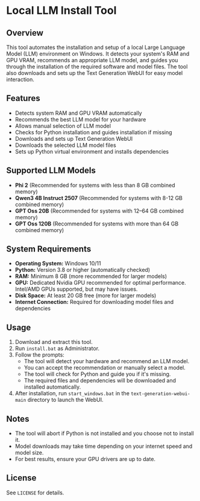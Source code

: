 # Local LLM Install Tool

## Overview
This tool automates the installation and setup of a local Large Language Model (LLM) environment on Windows. It detects your system's RAM and GPU VRAM, recommends an appropriate LLM model, and guides you through the installation of the required software and model files. The tool also downloads and sets up the Text Generation WebUI for easy model interaction.

## Features
- Detects system RAM and GPU VRAM automatically
- Recommends the best LLM model for your hardware
- Allows manual selection of LLM model
- Checks for Python installation and guides installation if missing
- Downloads and sets up Text Generation WebUI
- Downloads the selected LLM model files
- Sets up Python virtual environment and installs dependencies

## Supported LLM Models
- **Phi 2** (Recommended for systems with less than 8 GB combined memory)
- **Qwen3 4B Instruct 2507** (Recommended for systems with 8-12 GB combined memory)
- **GPT Oss 20B** (Recommended for systems with 12–64 GB combined memory)
- **GPT Oss 120B** (Recommended for systems with more than 64 GB combined memory)

## System Requirements
- **Operating System:** Windows 10/11
- **Python:** Version 3.8 or higher (automatically checked)
- **RAM:** Minimum 8 GB (more recommended for larger models)
- **GPU:** Dedicated Nvidia GPU recommended for optimal performance. Intel/AMD GPUs supported, but may have issues.
- **Disk Space:** At least 20 GB free (more for larger models)
- **Internet Connection:** Required for downloading model files and dependencies

## Usage
1. Download and extract this tool.
2. Run `install.bat` as Administrator.
3. Follow the prompts:
   - The tool will detect your hardware and recommend an LLM model.
   - You can accept the recommendation or manually select a model.
   - The tool will check for Python and guide you if it's missing.
   - The required files and dependencies will be downloaded and installed automatically.
4. After installation, run `start_windows.bat` in the `text-generation-webui-main` directory to launch the WebUI.

## Notes
- The tool will abort if Python is not installed and you choose not to install it.
- Model downloads may take time depending on your internet speed and model size.
- For best results, ensure your GPU drivers are up to date.

## License
See `LICENSE` for details.
